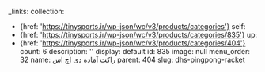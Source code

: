 _links:
  collection:
  - {href: 'https://tinysports.ir/wp-json/wc/v3/products/categories'}
  self:
  - {href: 'https://tinysports.ir/wp-json/wc/v3/products/categories/835'}
  up:
  - {href: 'https://tinysports.ir/wp-json/wc/v3/products/categories/404'}
count: 6
description: ''
display: default
id: 835
image: null
menu_order: 32
name: راکت آماده دی اچ اس
parent: 404
slug: dhs-pingpong-racket

